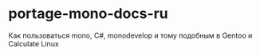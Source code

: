 portage-mono-docs-ru
====================

Как пользоваться mono, C#, monodevelop и тому подобным в Gentoo и Calculate Linux
